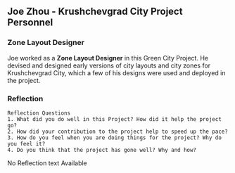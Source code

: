## Joe Zhou - Krushchevgrad City Project Personnel

### Zone Layout Designer

Joe worked as a **Zone Layout Designer** in this Green City Project. He devised and designed early versions of city layouts and city zones for Krushchevgrad City, which a few of his designs were used and deployed in the project.

### Reflection
```
Reflection Questions
1. What did you do well in this Project? How did it help the project go?
2. How did your contribution to the project help to speed up the pace?
3. How do you feel when you are doing things for the project? Why do you feel it?
4. Do you think that the project has gone well? Why and how?
```

No Reflection text Available